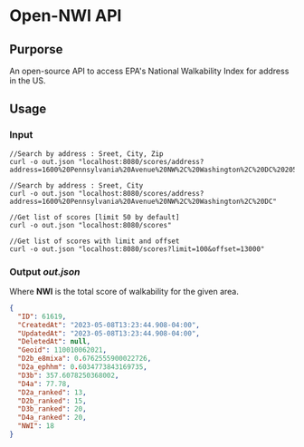# Open-NWI API

## Purporse
An open-source API to access EPA's National Walkability Index for address in the US.
## Usage
### Input
```
//Search by address : Sreet, City, Zip
curl -o out.json "localhost:8080/scores/address?address=1600%20Pennsylvania%20Avenue%20NW%2C%20Washington%2C%20DC%2020500%20"

//Search by address : Sreet, City
curl -o out.json "localhost:8080/scores/address?address=1600%20Pennsylvania%20Avenue%20NW%2C%20Washington%2C%20DC"

//Get list of scores [limit 50 by default]
curl -o out.json "localhost:8080/scores"

//Get list of scores with limit and offset
curl -o out.json "localhost:8080/scores?limit=100&offset=13000"
```

### Output *out.json*
Where **NWI** is the total score of walkability for the given area.
```json
{
  "ID": 61619,
  "CreatedAt": "2023-05-08T13:23:44.908-04:00",
  "UpdatedAt": "2023-05-08T13:23:44.908-04:00",
  "DeletedAt": null,
  "Geoid": 110010062021,
  "D2b_e8mixa": 0.6762555900022726,
  "D2a_ephhm": 0.6034773843169735,
  "D3b": 357.6078250368002,
  "D4a": 77.78,
  "D2a_ranked": 13,
  "D2b_ranked": 15,
  "D3b_ranked": 20,
  "D4a_ranked": 20,
  "NWI": 18
}
```
